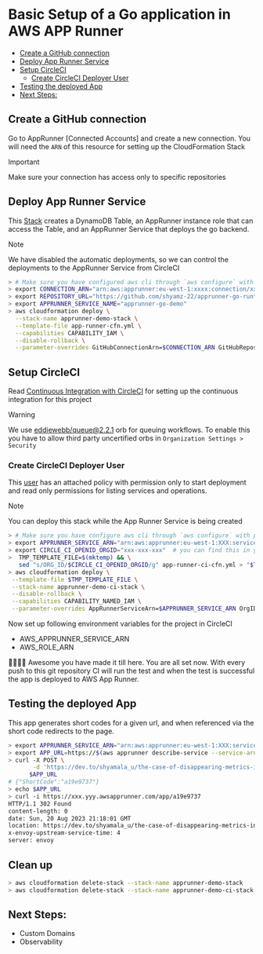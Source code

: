 # Basic Setup of a Go application in AWS APP Runner

 - [Create a GitHub connection](#create-a-github-connection)
 - [Deploy App Runner Service](#deploy-app-runner-service)
 - [Setup CircleCI](#setup-circleci)
   + [Create CircleCI Deployer User](#create-circleci-deployer-user)
 - [Testing the deployed App](#testing-the-deployed-app)
 - [Next Steps:](#next-steps)

## Create a GitHub connection

Go to AppRunner [Connected Accounts] and create a new connection. You will need the `ARN` of this resource for setting up
the CloudFormation Stack

> [!IMPORTANT]  
> Make sure your connection has access only to specific repositories

## Deploy App Runner Service

This [Stack](app-runner-cfn.yml) creates a DynamoDB Table, an AppRunner instance role that can access the Table, and an AppRunner Service
that deploys the go backend. 

> [!NOTE]  
> We have disabled the automatic deployments, so we can control the deployments to the AppRunner Service from CircleCI

```bash
> # Make sure you have configured aws cli through `aws configure` with proper credentials
> export CONNECTION_ARN="arn:aws:apprunner:eu-west-1:xxxx:connection/xxx/xxx" # <- Copy this from connection created above
> export REPOSITORY_URL="https://github.com/shyamz-22/apprunner-go-runtime-app"
> export APPRUNNER_SERVICE_NAME="apprunner-go-demo"
> aws cloudformation deploy \
  --stack-name apprunner-demo-stack \
  --template-file app-runner-cfn.yml \
  --capabilities CAPABILITY_IAM \
  --disable-rollback \
  --parameter-overrides GitHubConnectionArn=$CONNECTION_ARN GitHubRepository=$REPOSITORY_URL AppRunnerServiceName=$APPRUNNER_SERVICE_NAME
```

## Setup CircleCI

Read [Continuous Integration with CircleCI] for setting up the continuous integration for this project

> [!Warning]
> We use [eddiewebb/queue@2.2.1] orb for queuing workflows.
> To enable this you have to allow third party uncertified orbs in `Organization Settings > Security`

### Create CircleCI Deployer User
This [user](app-runner-deployer-cfn.yml) has an attached policy with permission only to start deployment and read only permissions for listing services and operations.

> [!NOTE]
> You can deploy this stack while the App Runner Service is being created

```bash
> # Make sure you have configure aws cli through `aws configure` with proper credentials
> export APPRUNNER_SERVICE_ARN="arn:aws:apprunner:eu-west-1:XXX:service/xxx/xxx" # <- Copy this from service created above
> export CIRCLE_CI_OPENID_ORGID="xxx-xxx-xxx"  # you can find this in your CircleCI organization settings
>  TMP_TEMPLATE_FILE=$(mktemp) && \
   sed "s/ORG_ID/$CIRCLE_CI_OPENID_ORGID/g" app-runner-ci-cfn.yml > "$TMP_TEMPLATE_FILE" 
> aws cloudformation deploy \
 --template-file $TMP_TEMPLATE_FILE \
 --stack-name apprunner-demo-ci-stack \
 --disable-rollback \
 --capabilities CAPABILITY_NAMED_IAM \
 --parameter-overrides AppRunnerServiceArn=$APPRUNNER_SERVICE_ARN OrgID=$CIRCLE_CI_OPENID_ORGID && rm $TMP_TEMPLATE_FILE 


```
Now set up following environment variables for the project in CircleCI

- AWS_APPRUNNER_SERVICE_ARN
- AWS_ROLE_ARN

🥳💃💃🥳 Awesome you have made it till here. You are all set now. With every push to this git repository
CI will run the test and when the test is successful the app is deployed to AWS App Runner.

## Testing the deployed App

This app generates short codes for a given url, and when referenced via the short code redirects to the page.

```bash
> export APPRUNNER_SERVICE_ARN="arn:aws:apprunner:eu-west-1:XXX:service/xxx/xxx" # <- Copy this from service created above
> export APP_URL=https://$(aws apprunner describe-service --service-arn $APPRUNNER_SERVICE_ARN --output text --query Service.ServiceUrl)/app/
> curl -X POST \
       -d 'https://dev.to/shyamala_u/the-case-of-disappearing-metrics-in-kubernetes-1kdh' \
      $APP_URL
# {"ShortCode":"a19e9737"}
> echo $APP_URL
> curl -i https://xxx.yyy.awsapprunner.com/app/a19e9737
HTTP/1.1 302 Found
content-length: 0
date: Sun, 20 Aug 2023 21:18:01 GMT
location: https://dev.to/shyamala_u/the-case-of-disappearing-metrics-in-kubernetes-1kdh # <- Redirected to the page
x-envoy-upstream-service-time: 4
server: envoy
```

## Clean up 

```bash
> aws cloudformation delete-stack --stack-name apprunner-demo-stack
> aws cloudformation delete-stack --stack-name apprunner-demo-ci-stack
```


## Next Steps:
- Custom Domains
- Observability


[Github Connections]: https://eu-west-1.console.aws.amazon.com/apprunner/home?region=eu-west-1#/connections
[Continuous Integration with CircleCI]: https://circleci.com/blog/setting-up-continuous-integration-with-github/
[eddiewebb/queue@2.2.1]:https://circleci.com/developer/orbs/orb/eddiewebb/queue?version=2.2.1#usage-queue_workflow